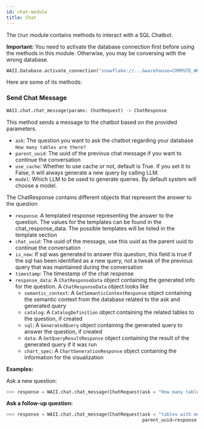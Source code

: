 ```yaml
---
id: chat-module
title: Chat
---
```



The `Chat` module contains methods to interact with a SQL Chatbot.

**Important:** You need to activate the database connection first before using the methods in this module. Otherwise, you may be conversing with the wrong database.
```python
WAII.Database.activate_connection("snowflake://...&warehouse=COMPUTE_WH")
```

Here are some of its methods:

### Send Chat Message

```python
WAII.chat.chat_message(params: ChatRequest) -> ChatResponse
```

This method sends a message to the chatbot based on the provided parameters.

- `ask`: The question you want to ask the chatbot regarding your database `How many tables are there?`
- `parent_uuid`: The uuid of the previous chat message if you want to continue the conversation
- `use_cache`: Whether to use cache or not, default is True. If you set it to False, it will always generate a new query by calling LLM.
- `model`: Which LLM to be used to generate queries. By default system will choose a model.

The ChatResponse contains different objects that represent the answer to the question
- `response`: A templated response representing the answer to the question. The values for the templates can be found in the chat_response_data. The possible templates will be listed in the template section
- `chat_uuid`: The uuid of the message, use this uuid as the parent uuid to continue the conversation
- `is_new`: If sql was generated to answer this question, this field is true if the sql has been identified as a new query, not a tweak of the previous query that was maintained during the conversation
- `timestamp`: The timestamp of the chat response
- `response_data`: A `ChatResponseData` object containing the generated info for the question. A `ChatResponseData` object looks like
  - `semantic_context`: A `GetSemanticContextResponse` object containing the semantic context from the database related to the ask and generated query
  - `catalog`: A `CatalogDefinition` object containing the related tables to the question, if created
  - `sql`: A `GeneratedQuery` object containing the generated query to answer the question, if created
  - `data`: A `GetQueryResultResponse` object containing the result of the generated query if it was run
  - `chart_spec`: A `ChartGenerationResponse` object containing the information for the visualization

**Examples:**
    
Ask a new question:
```python
>>> response = WAII.chat.chat_message(ChatRequest(ask = "How many tables are there?"))
```

**Ask a follow-up question:**
```python
>>> response = WAII.chat.chat_message(ChatRequest(ask = "tables with more than 100 rows?", 
                                                  parent_uuid=response.chat_uuid))
```
